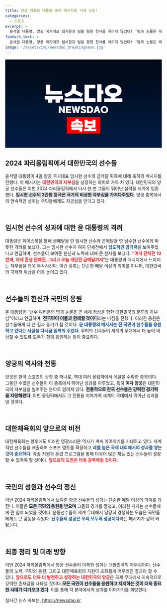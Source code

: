 ```yaml
---
title: 양궁 대표팀 대통령 축하 메시지로 기세 상승!
categories:
  - 스포츠
excerpt: >
  윤석열 대통령, 양궁 국가대표 임시현과 팀을 향한 찬사를 아끼지 않았다! ‘땀과 눈물은 대한민국의 자부심’이라는 그의 메시지가 궁사들의 열정을 더욱 빛나게 한다. 경기장에서의 압도적 성과에 감동을 전하며 응원의 목소리가 커진다!
feature_text: >
  윤석열 대통령, 양궁 국가대표 임시현과 팀을 향한 찬사를 아끼지 않았다! ‘땀과 눈물은 대한민국의 자부심’이라는 그의 메시지가 궁사들의 열정을 더욱 빛나게 한다. 경기장에서의 압도적 성과에 감동을 전하며 응원의 목소리가 커진다!
image: '/assets/img/newsdao_breakingnews.jpg'
---
```


<p><img src="/assets/img/newsdao_breakingnews.jpg" alt="pcversion 속보" /></p>

<p><html>
<head>
    <title>2024 파리올림픽에서의 놀라운 성과와 대한민국의 자부심</title>
</head>
<body></p>

<h2 data-ke-size="size26">2024 파리올림픽에서 대한민국의 선수들</h2>

<p data-ke-size="size16">윤석열 대통령이 4일 양궁 국가대표 임시현 선수의 금메달 획득에 대해 축하의 메시지를 전했다. 이 메시지는 <b><span style="color: #ee2323;">대한민국의 자부심</span></b>을 상징하는 의미로 가득 차 있다. 대한민국의 양궁 선수들은 이번 2024 파리올림픽에서 다시 한 번 그들의 뛰어난 실력을 세계에 입증했다. <b><span style="background-color: #21538527;">임시현 선수의 3관왕 등극은 국가의 비상한 자부심을 가져다주었다</span></b>. 양궁 종목에서의 연속적인 성취는 국민들에게도 자긍심을 안기고 있다.</p>

<p data-ke-size="size16">&nbsp;</p>

<h2 data-ke-size="size26">임시현 선수의 성과에 대한 윤 대통령의 격려</h2>

<p data-ke-size="size16">대통령은 페이스북을 통해 금메달을 딴 임시현 선수와 은메달을 딴 남수현 선수에게 따뜻한 격려를 보냈다. 그는 임시현 선수가 여자 단체전에서 <b><span style="color: #1a5490;">압도적인 경기력</span></b>을 보여주었다고 언급하며, 선수들이 보여준 헌신과 노력에 대해 큰 찬사를 보냈다. <b><span style="color: #ee2323;">“여자 단체전 10연패, 어제 혼성 단체전, 그리고 오늘 개인전 금메달까지</span></b>”는 대통령의 메시지에서 느껴지는 자부심을 더욱 부각시킨다. 이런 성취는 단순한 메달 이상의 의미를 지니며, 대한민국의 국제적 위상을 더욱 높이고 있다.</p>

<p data-ke-size="size16">&nbsp;</p>

<h2 data-ke-size="size26">선수들의 헌신과 국민의 응원</h2>

<p data-ke-size="size16">윤 대통령은 “선수 여러분의 땀과 눈물은 곧 세계 정상을 향한 대한민국의 분투와 자부심”이라고 언급하며, <b><span style="background-color: #21538527;">전국민이 이들과 함께할 것이다</span></b>라는 다짐을 전했다. 이러한 응원은 선수들에게 더 큰 힘과 동기가 될 것이다. <b><span style="color: #1a5490;">윤 대통령의 메시지는 전 국민이 선수들을 응원하고 있다는 사실을 다시금 일깨워 주었다</span></b>. 우리의 선수들이 세계의 무대에서 더 높이 비상할 수 있도록 모두가 함께  응원하는 일이 중요하다.</p>

<p data-ke-size="size16">&nbsp;</p>

<h2 data-ke-size="size26">양궁의 역사와 전통</h2>

<p data-ke-size="size16">양궁은 한국 스포츠의 상징 중 하나로, 역대 여러 올림픽에서 메달을 수확한 종목이다. 그동안 수많은 선수들이 이 종목에서 뛰어난 성과를 이루었고, 특히 <b><span style="ee2323;">여자 양궁</span></b>은 대한민국의 자부심을 높여주는 분야로 알려져 있다. <b><span style="background-color: #21538527;">전통적으로 한국 선수들은 강력한 경기력을 자랑해왔다</span></b>. 이번 올림픽에서도 그 전통을 이어가며 세계의 무대에서 뛰어난 성과를 낸 것이다.</p>

<p data-ke-size="size16">&nbsp;</p>

<h2 data-ke-size="size26"> 대한체육회의 앞으로의 비전</h2>

<p data-ke-size="size16">대한체육회는 향후에도 이러한 영광스러운 역사가 계속 이어지기를 기대하고 있다. 세계적인 선수들을 배출하며 스포츠 영토를 확장하고 <b><span style="color: #1a5490;">레벨 높은 국제 대회에서의 성과를 쌓는 것이 중요하다</span></b>. 각종 지원과 훈련 프로그램을 통해 더욱더 많은 재능 있는 선수들이 성장할 수 있어야 할 것이다. <b><span style="color: #ee2323;">앞으로의 도전은 더욱 강력해질 것이다</span></b>.</p>

<p data-ke-size="size16">&nbsp;</p>

<h2 data-ke-size="size26">국민의 성원과 선수의 정신</h2>

<p data-ke-size="size16">이번 2024 파리올림픽에서 보여준 양궁 선수들의 성과는 단순한 메달 이상의 의미를 가진다. 이들은 <b><span style="background-color: #21538527;">모든 국민의 응원을 받으며</span></b> 그들의 경기를 펼쳤고, 이러한 지지는 선수들에게 큰 힘이 되었을 것이다. 운동선수들이 세계 무대에서 당당히 경쟁하는 모습은 국민들에게도 큰 감동을 주었다. <b><span style="color: #1a5490;">선수들의 성공은 우리 모두의 성공이다</span></b>라는 메시지가 깊이 와 닿는다.</p>

<p data-ke-size="size16">&nbsp;</p>

<h2 data-ke-size="size26">최종 정리 및 미래 방향</h2>

<p data-ke-size="size16">이번 2024 파리올림픽에서 양궁 선수들이 이룩한 성과는 대한민국의 자부심이다. 선수들의 노력, 국민의 응원, 그리고 대한체육회의 지원이 조화롭게 어우러진 결과라 할 수 있다. <b><span style="color: #ee2323;">앞으로도 더욱 더 발전하고 성장하는 대한민국의 양궁</span></b>은 국제 무대에서 지속적으로 강력한 존재감을 나타낼 것이다.<b><span style="background-color: #21538527;">모든 국민이 선수들을 응원하고 지지하는 것이 더욱 중요한 시대가 다가오고 있다</span></b>. 이를 통해 각 분야에서의 성과를 이어가기를 희망한다.</p>

<p></body>
</html></p>
실시간 뉴스 속보는, <a href="https://newsdao.kr" rel="dofollow">https://newsdao.kr</a>


